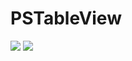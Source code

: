 PSTableView
===========
![](https://raw.github.com/wpsteak/PSTableView/master/images/buildinstyle.png)
![](https://raw.github.com/wpsteak/PSTableView/master/images/customstyle.png)

